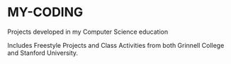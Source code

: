 # MY-CODING
Projects developed in my Computer Science education

Includes Freestyle Projects and Class Activities from both Grinnell College and Stanford University.
